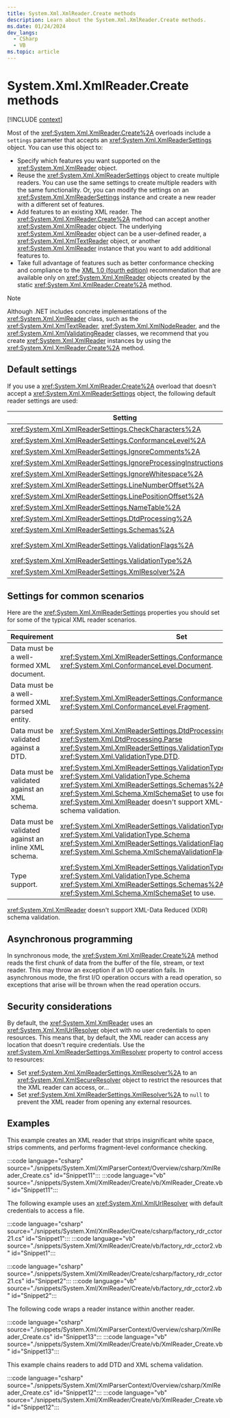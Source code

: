 ```yaml
---
title: System.Xml.XmlReader.Create methods
description: Learn about the System.Xml.XmlReader.Create methods.
ms.date: 01/24/2024
dev_langs:
  - CSharp
  - VB
ms.topic: article
---
```

# System.Xml.XmlReader.Create methods

[!INCLUDE [context](includes/context.md)]

Most of the <xref:System.Xml.XmlReader.Create%2A> overloads include a `settings` parameter that accepts an <xref:System.Xml.XmlReaderSettings> object. You can use this object to:

- Specify which features you want supported on the <xref:System.Xml.XmlReader> object.
- Reuse the <xref:System.Xml.XmlReaderSettings> object to create multiple readers. You can use the same settings to create multiple readers with the same functionality. Or, you can modify the settings on an <xref:System.Xml.XmlReaderSettings> instance and create a new reader with a different set of features.
- Add features to an existing XML reader. The <xref:System.Xml.XmlReader.Create%2A> method can accept another <xref:System.Xml.XmlReader> object. The underlying <xref:System.Xml.XmlReader> object can be a user-defined reader, a <xref:System.Xml.XmlTextReader> object, or another <xref:System.Xml.XmlReader> instance that you want to add additional features to.
- Take full advantage of features such as better conformance checking and compliance to the [XML 1.0 (fourth edition)](https://www.w3.org/TR/2006/REC-xml-20060816/) recommendation that are available only on <xref:System.Xml.XmlReader> objects created by the static <xref:System.Xml.XmlReader.Create%2A> method.

> [!NOTE]
> Although .NET includes concrete implementations of the <xref:System.Xml.XmlReader> class, such as the <xref:System.Xml.XmlTextReader>, <xref:System.Xml.XmlNodeReader>, and the <xref:System.Xml.XmlValidatingReader> classes, we recommend that you create <xref:System.Xml.XmlReader> instances by using the <xref:System.Xml.XmlReader.Create%2A> method.

## Default settings

If you use a <xref:System.Xml.XmlReader.Create%2A> overload that doesn't accept a <xref:System.Xml.XmlReaderSettings> object, the following default reader settings are used:

| Setting                                                             | Default                                               |
|---------------------------------------------------------------------|-------------------------------------------------------|
| <xref:System.Xml.XmlReaderSettings.CheckCharacters%2A>              | `true`                                                |
| <xref:System.Xml.XmlReaderSettings.ConformanceLevel%2A> | <xref:System.Xml.ConformanceLevel.Document?displayProperty=nameWithType> |
| <xref:System.Xml.XmlReaderSettings.IgnoreComments%2A>               | `false`                                               |
| <xref:System.Xml.XmlReaderSettings.IgnoreProcessingInstructions%2A> | `false`                                               |
| <xref:System.Xml.XmlReaderSettings.IgnoreWhitespace%2A>             | `false`                                               |
| <xref:System.Xml.XmlReaderSettings.LineNumberOffset%2A>             | 0                                                     |
| <xref:System.Xml.XmlReaderSettings.LinePositionOffset%2A>           | 0                                                     |
| <xref:System.Xml.XmlReaderSettings.NameTable%2A>                    | `null`                                                |
| <xref:System.Xml.XmlReaderSettings.DtdProcessing%2A>                | <xref:System.Xml.DtdProcessing.Prohibit>              |
| <xref:System.Xml.XmlReaderSettings.Schemas%2A>                      | An empty <xref:System.Xml.Schema.XmlSchemaSet> object |
| <xref:System.Xml.XmlReaderSettings.ValidationFlags%2A> | <xref:System.Xml.Schema.XmlSchemaValidationFlags.ProcessIdentityConstraints> enabled |
| <xref:System.Xml.XmlReaderSettings.ValidationType%2A>               | <xref:System.Xml.ValidationType.None>                 |
| <xref:System.Xml.XmlReaderSettings.XmlResolver%2A>                  | `null` |

## Settings for common scenarios

Here are the <xref:System.Xml.XmlReaderSettings> properties you should set for some of the typical XML reader scenarios.

|Requirement|Set|
|-----------------|---------|
|Data must be a well-formed XML document.|<xref:System.Xml.XmlReaderSettings.ConformanceLevel%2A> to <xref:System.Xml.ConformanceLevel.Document>.|
|Data must be a well-formed XML parsed entity.|<xref:System.Xml.XmlReaderSettings.ConformanceLevel%2A> to <xref:System.Xml.ConformanceLevel.Fragment>.|
|Data must be validated against a DTD.|<xref:System.Xml.XmlReaderSettings.DtdProcessing%2A> to <xref:System.Xml.DtdProcessing.Parse><br /><xref:System.Xml.XmlReaderSettings.ValidationType%2A> to <xref:System.Xml.ValidationType.DTD>.|
|Data must be validated against an XML schema.|<xref:System.Xml.XmlReaderSettings.ValidationType%2A> to <xref:System.Xml.ValidationType.Schema><br /><xref:System.Xml.XmlReaderSettings.Schemas%2A> to the <xref:System.Xml.Schema.XmlSchemaSet> to use for validation. Note that <xref:System.Xml.XmlReader> doesn't support XML-Data Reduced (XDR) schema validation.|
|Data must be validated against an inline XML schema.|<xref:System.Xml.XmlReaderSettings.ValidationType%2A> to <xref:System.Xml.ValidationType.Schema><br /><xref:System.Xml.XmlReaderSettings.ValidationFlags%2A> to <xref:System.Xml.Schema.XmlSchemaValidationFlags.ProcessInlineSchema>.|
|Type support.|<xref:System.Xml.XmlReaderSettings.ValidationType%2A> to <xref:System.Xml.ValidationType.Schema><br /><xref:System.Xml.XmlReaderSettings.Schemas%2A> to the <xref:System.Xml.Schema.XmlSchemaSet> to use.|

<xref:System.Xml.XmlReader> doesn't support XML-Data Reduced (XDR) schema validation.

## Asynchronous programming

In synchronous mode, the <xref:System.Xml.XmlReader.Create%2A> method reads the first chunk of data from the buffer of the file, stream, or text reader. This may throw an exception if an I/O operation fails. In asynchronous mode, the first I/O operation occurs with a read operation, so exceptions that arise will be thrown when the read operation occurs.

## Security considerations

By default, the <xref:System.Xml.XmlReader> uses an <xref:System.Xml.XmlUrlResolver> object with no user credentials to open resources. This means that, by default, the XML reader can access any location that doesn't require credentials. Use the <xref:System.Xml.XmlReaderSettings.XmlResolver> property to control access to resources:

- Set <xref:System.Xml.XmlReaderSettings.XmlResolver%2A> to an <xref:System.Xml.XmlSecureResolver> object to restrict the resources that the XML reader can access, or...
- Set <xref:System.Xml.XmlReaderSettings.XmlResolver%2A> to `null` to prevent the XML reader from opening any external resources.

## Examples

This example creates an XML reader that strips insignificant white space, strips comments, and performs fragment-level conformance checking.

:::code language="csharp" source="./snippets/System.Xml/XmlParserContext/Overview/csharp/XmlReader_Create.cs" id="Snippet11":::
:::code language="vb" source="./snippets/System.Xml/XmlReader/Create/vb/XmlReader_Create.vb" id="Snippet11":::

The following example uses an <xref:System.Xml.XmlUrlResolver> with default credentials to access a file.

:::code language="csharp" source="./snippets/System.Xml/XmlReader/Create/csharp/factory_rdr_cctor21.cs" id="Snippet1":::
:::code language="vb" source="./snippets/System.Xml/XmlReader/Create/vb/factory_rdr_cctor2.vb" id="Snippet1":::

:::code language="csharp" source="./snippets/System.Xml/XmlReader/Create/csharp/factory_rdr_cctor21.cs" id="Snippet2":::
:::code language="vb" source="./snippets/System.Xml/XmlReader/Create/vb/factory_rdr_cctor2.vb" id="Snippet2":::

The following code wraps a reader instance within another reader.

:::code language="csharp" source="./snippets/System.Xml/XmlParserContext/Overview/csharp/XmlReader_Create.cs" id="Snippet13":::
:::code language="vb" source="./snippets/System.Xml/XmlReader/Create/vb/XmlReader_Create.vb" id="Snippet13":::

This example chains readers to add DTD and XML schema validation.

:::code language="csharp" source="./snippets/System.Xml/XmlParserContext/Overview/csharp/XmlReader_Create.cs" id="Snippet12":::
:::code language="vb" source="./snippets/System.Xml/XmlReader/Create/vb/XmlReader_Create.vb" id="Snippet12":::

